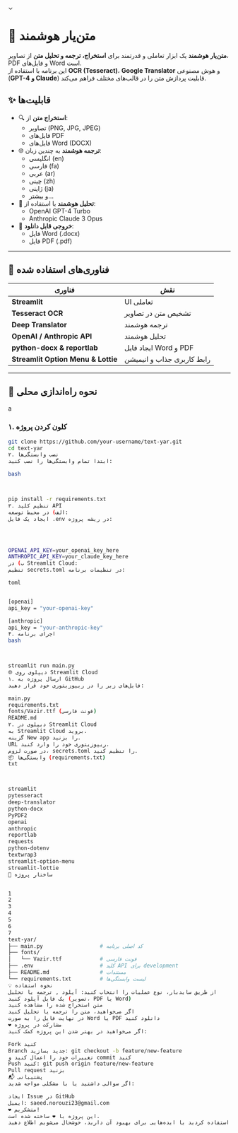 ⌄
# 📝 متن‌یار هوشمند

**متن‌یار هوشمند** یک ابزار تعاملی و قدرتمند برای **استخراج، ترجمه و تحلیل متن** از تصاویر، PDF و فایل‌های Word است.  
این برنامه با استفاده از **OCR (Tesseract)**، **Google Translator** و هوش مصنوعی (**GPT-4 و Claude**) قابلیت پردازش متن را در قالب‌های مختلف فراهم می‌کند.

## ✨ قابلیت‌ها

- 🔍 **استخراج متن** از:
  - تصاویر (PNG, JPG, JPEG)
  - فایل‌های PDF
  - فایل‌های Word (DOCX)
- 🌐 **ترجمه هوشمند** به چندین زبان:
  - انگلیسی (en)
  - فارسی (fa)
  - عربی (ar)
  - چینی (zh)
  - ژاپنی (ja)
  - و بیشتر...
- 🤖 **تحلیل هوشمند** با استفاده از:
  - OpenAI GPT-4 Turbo
  - Anthropic Claude 3 Opus
- 📎 **خروجی قابل دانلود**:
  - فایل Word (.docx)
  - فایل PDF (.pdf)

---

## 🧰 فناوری‌های استفاده شده

| فناوری | نقش |
|--------|------|
| **Streamlit** | UI تعاملی |
| **Tesseract OCR** | تشخیص متن در تصاویر |
| **Deep Translator** | ترجمه هوشمند |
| **OpenAI / Anthropic API** | تحلیل هوشمند |
| **python-docx & reportlab** | ایجاد فایل Word و PDF |
| **Streamlit Option Menu & Lottie** | رابط کاربری جذاب و انیمیشن |

---

## 🚀 نحوه راه‌اندازی محلی
a
### ۱. کلون کردن پروژه

```bash
git clone https://github.com/your-username/text-yar.git 
cd text-yar
۲. نصب وابستگی‌ها
ابتدا تمام وابستگی‌ها را نصب کنید:

bash



pip install -r requirements.txt
۳. تنظیم کلید API
الف) در محیط توسعه:
ایجاد یک فایل .env در ریشه پروژه:




OPENAI_API_KEY=your_openai_key_here
ANTHROPIC_API_KEY=your_claude_key_here
ب) در Streamlit Cloud:
تنظیم secrets.toml در تنظیمات برنامه:

toml


[openai]
api_key = "your-openai-key"

[anthropic]
api_key = "your-anthropic-key"
۴. اجرای برنامه
bash



streamlit run main.py
🌐 دیپلوی روی Streamlit Cloud
۱. ارسال پروژه به GitHub
فایل‌های زیر را در ریپوزیتوری خود قرار دهید:

main.py
requirements.txt
fonts/Vazir.ttf (فونت فارسی)
README.md
۲. دیپلوی در Streamlit Cloud
به Streamlit Cloud بروید.
گزینه New app را بزنید.
URL ریپوزیتوری خود را وارد کنید.
در صورت لزوم، secrets.toml را تنظیم کنید.
📦 وابستگی‌ها (requirements.txt)
txt



streamlit
pytesseract
deep-translator
python-docx
PyPDF2
openai
anthropic
reportlab
requests
python-dotenv
textwrap3
streamlit-option-menu
streamlit-lottie
📁 ساختار پروژه


1
2
3
4
5
6
7
text-yar/
├── main.py                  # کد اصلی برنامه
├── fonts/
│   └── Vazir.ttf            # فونت فارسی
├── .env                     # کلید API برای development
├── README.md                # مستندات
└── requirements.txt         # لیست وابستگی‌ها
💡 نحوه استفاده
از طریق سایدبار، نوع عملیات را انتخاب کنید: آپلود , ترجمه یا تحلیل
یک فایل آپلود کنید (تصویر، PDF یا Word)
متن استخراج شده را مشاهده کنید
اگر می‌خواهید، متن را ترجمه یا تحلیل کنید
در نهایت فایل را به صورت Word یا PDF دانلود کنید
❤️ مشارکت در پروژه
اگر می‌خواهید در بهتر شدن این پروژه کمک کنید:

Fork کنید
Branch جدید بسازید: git checkout -b feature/new-feature
تغییرات خود را اعمال کنید و commit کنید
Push کنید: git push origin feature/new-feature
Pull request بزنید
📬 پشتیبانی
اگر سوالی داشتید یا با مشکلی مواجه شدید:

ایجاد Issue در GitHub
ایمیل: saeed.norouzi23@gmail.com
❤️ متشکریم!
این پروژه با ❤️ ساخته شده است.
اگر از آن استفاده کردید یا ایده‌هایی برای بهبود آن دارید، خوشحال می‌شویم اطلاع دهید!
